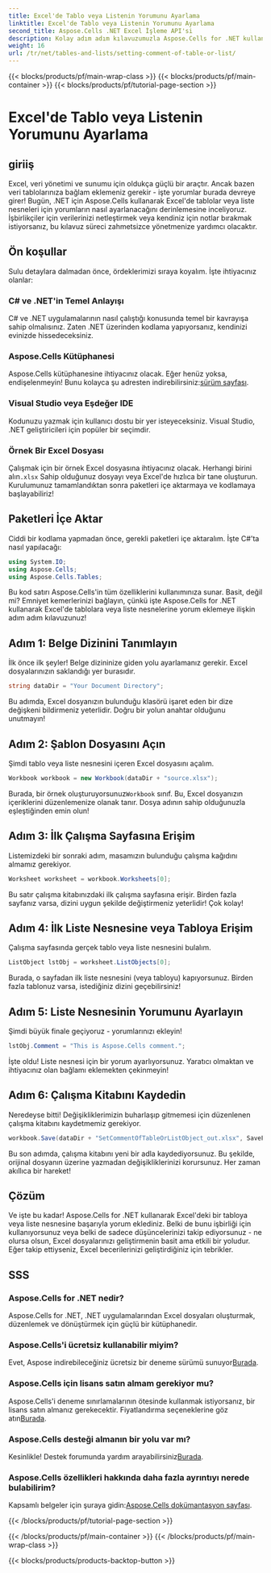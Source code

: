 ```yaml
---
title: Excel'de Tablo veya Listenin Yorumunu Ayarlama
linktitle: Excel'de Tablo veya Listenin Yorumunu Ayarlama
second_title: Aspose.Cells .NET Excel İşleme API'si
description: Kolay adım adım kılavuzumuzla Aspose.Cells for .NET kullanarak Excel'de tablolara yorum eklemeyi öğrenin.
weight: 16
url: /tr/net/tables-and-lists/setting-comment-of-table-or-list/
---
```


{{< blocks/products/pf/main-wrap-class >}}
{{< blocks/products/pf/main-container >}}
{{< blocks/products/pf/tutorial-page-section >}}

# Excel'de Tablo veya Listenin Yorumunu Ayarlama

## giriiş
Excel, veri yönetimi ve sunumu için oldukça güçlü bir araçtır. Ancak bazen veri tablolarınıza bağlam eklemeniz gerekir - işte yorumlar burada devreye girer! Bugün, .NET için Aspose.Cells kullanarak Excel'de tablolar veya liste nesneleri için yorumların nasıl ayarlanacağını derinlemesine inceliyoruz. İşbirlikçiler için verilerinizi netleştirmek veya kendiniz için notlar bırakmak istiyorsanız, bu kılavuz süreci zahmetsizce yönetmenize yardımcı olacaktır.
## Ön koşullar
Sulu detaylara dalmadan önce, ördeklerimizi sıraya koyalım. İşte ihtiyacınız olanlar:
### C# ve .NET'in Temel Anlayışı
C# ve .NET uygulamalarının nasıl çalıştığı konusunda temel bir kavrayışa sahip olmalısınız. Zaten .NET üzerinden kodlama yapıyorsanız, kendinizi evinizde hissedeceksiniz.
### Aspose.Cells Kütüphanesi
 Aspose.Cells kütüphanesine ihtiyacınız olacak. Eğer henüz yoksa, endişelenmeyin! Bunu kolayca şu adresten indirebilirsiniz:[sürüm sayfası](https://releases.aspose.com/cells/net/).
### Visual Studio veya Eşdeğer IDE
Kodunuzu yazmak için kullanıcı dostu bir yer isteyeceksiniz. Visual Studio, .NET geliştiricileri için popüler bir seçimdir.
### Örnek Bir Excel Dosyası
 Çalışmak için bir örnek Excel dosyasına ihtiyacınız olacak. Herhangi birini alın`.xlsx` Sahip olduğunuz dosyayı veya Excel'de hızlıca bir tane oluşturun.
Kurulumunuz tamamlandıktan sonra paketleri içe aktarmaya ve kodlamaya başlayabiliriz!
## Paketleri İçe Aktar
Ciddi bir kodlama yapmadan önce, gerekli paketleri içe aktaralım. İşte C#'ta nasıl yapılacağı:
```csharp
using System.IO;
using Aspose.Cells;
using Aspose.Cells.Tables;
```
Bu kod satırı Aspose.Cells'in tüm özelliklerini kullanımınıza sunar. Basit, değil mi?
Emniyet kemerlerinizi bağlayın, çünkü işte Aspose.Cells for .NET kullanarak Excel'de tablolara veya liste nesnelerine yorum eklemeye ilişkin adım adım kılavuzunuz!
## Adım 1: Belge Dizinini Tanımlayın
İlk önce ilk şeyler! Belge dizininize giden yolu ayarlamanız gerekir. Excel dosyalarınızın saklandığı yer burasıdır.
```csharp
string dataDir = "Your Document Directory";
```
Bu adımda, Excel dosyanızın bulunduğu klasörü işaret eden bir dize değişkeni bildirmeniz yeterlidir. Doğru bir yolun anahtar olduğunu unutmayın!
## Adım 2: Şablon Dosyasını Açın
Şimdi tablo veya liste nesnesini içeren Excel dosyasını açalım.
```csharp
Workbook workbook = new Workbook(dataDir + "source.xlsx");
```
 Burada, bir örnek oluşturuyorsunuz`Workbook` sınıf. Bu, Excel dosyanızın içeriklerini düzenlemenize olanak tanır. Dosya adının sahip olduğunuzla eşleştiğinden emin olun!
## Adım 3: İlk Çalışma Sayfasına Erişim
Listemizdeki bir sonraki adım, masamızın bulunduğu çalışma kağıdını almamız gerekiyor.
```csharp
Worksheet worksheet = workbook.Worksheets[0];
```
Bu satır çalışma kitabınızdaki ilk çalışma sayfasına erişir. Birden fazla sayfanız varsa, dizini uygun şekilde değiştirmeniz yeterlidir! Çok kolay!
## Adım 4: İlk Liste Nesnesine veya Tabloya Erişim
Çalışma sayfasında gerçek tablo veya liste nesnesini bulalım.
```csharp
ListObject lstObj = worksheet.ListObjects[0];
```
Burada, o sayfadan ilk liste nesnesini (veya tabloyu) kapıyorsunuz. Birden fazla tablonuz varsa, istediğiniz dizini geçebilirsiniz!
## Adım 5: Liste Nesnesinin Yorumunu Ayarlayın
Şimdi büyük finale geçiyoruz - yorumlarınızı ekleyin!
```csharp
lstObj.Comment = "This is Aspose.Cells comment.";
```
İşte oldu! Liste nesnesi için bir yorum ayarlıyorsunuz. Yaratıcı olmaktan ve ihtiyacınız olan bağlamı eklemekten çekinmeyin!
## Adım 6: Çalışma Kitabını Kaydedin
Neredeyse bitti! Değişikliklerimizin buharlaşıp gitmemesi için düzenlenen çalışma kitabını kaydetmemiz gerekiyor.
```csharp
workbook.Save(dataDir + "SetCommentOfTableOrListObject_out.xlsx", SaveFormat.Xlsx);
```
Bu son adımda, çalışma kitabını yeni bir adla kaydediyorsunuz. Bu şekilde, orijinal dosyanın üzerine yazmadan değişikliklerinizi korursunuz. Her zaman akıllıca bir hareket!
## Çözüm
Ve işte bu kadar! Aspose.Cells for .NET kullanarak Excel'deki bir tabloya veya liste nesnesine başarıyla yorum eklediniz. Belki de bunu işbirliği için kullanıyorsunuz veya belki de sadece düşüncelerinizi takip ediyorsunuz - ne olursa olsun, Excel dosyalarınızı geliştirmenin basit ama etkili bir yoludur. Eğer takip ettiyseniz, Excel becerilerinizi geliştirdiğiniz için tebrikler.
## SSS
### Aspose.Cells for .NET nedir?  
Aspose.Cells for .NET, .NET uygulamalarından Excel dosyaları oluşturmak, düzenlemek ve dönüştürmek için güçlü bir kütüphanedir.
### Aspose.Cells'i ücretsiz kullanabilir miyim?  
 Evet, Aspose indirebileceğiniz ücretsiz bir deneme sürümü sunuyor[Burada](https://releases.aspose.com/).
### Aspose.Cells için lisans satın almam gerekiyor mu?  
 Aspose.Cells'i deneme sınırlamalarının ötesinde kullanmak istiyorsanız, bir lisans satın almanız gerekecektir. Fiyatlandırma seçeneklerine göz atın[Burada](https://purchase.aspose.com/buy).
### Aspose.Cells desteği almanın bir yolu var mı?  
Kesinlikle! Destek forumunda yardım arayabilirsiniz[Burada](https://forum.aspose.com/c/cells/9).
### Aspose.Cells özellikleri hakkında daha fazla ayrıntıyı nerede bulabilirim?  
 Kapsamlı belgeler için şuraya gidin:[Aspose.Cells dokümantasyon sayfası](https://reference.aspose.com/cells/net/).

{{< /blocks/products/pf/tutorial-page-section >}}

{{< /blocks/products/pf/main-container >}}
{{< /blocks/products/pf/main-wrap-class >}}

{{< blocks/products/products-backtop-button >}}
